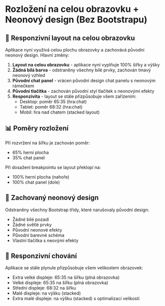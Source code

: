 # Rozložení na celou obrazovku + Neonový design (Bez Bootstrapu)

## 📱 Responzivní layout na celou obrazovku

Aplikace nyní využívá celou plochu obrazovky a zachovává původní neonový design. Hlavní změny:

1. **Layout na celou obrazovku** - aplikace nyní vyplňuje 100% šířky a výšky
2. **Žádná bílá barva** - odstraněny všechny bílé prvky, zachován tmavý neonový vzhled
3. **Původní chat panel** - vrácen původní design chat panelu s neonovým rámečkem
4. **Původní tlačítka** - zachován původní styl tlačítek s neonovými efekty
5. **Responzivita** - layout se stále přizpůsobuje všem zařízením:
   - Desktop: poměr 65:35 (hra:chat)
   - Tablet: poměr 68:32 (hra:chat)
   - Mobil: hra nad chatem (stacked layout)

## 📊 Poměry rozložení

Při rozvržení na šířku je zachován poměr:
- 65% herní plocha
- 35% chat panel

Při dosažení breakpointu se layout překlopí na:
- 100% herní plocha (nahoře)
- 100% chat panel (dole)

## 🎨 Zachovaný neonový design

Odstraněny všechny Bootstrap třídy, které narušovaly původní design:
- Žádné bílé pozadí
- Žádné světlé prvky
- Původní neonové efekty
- Původní barevné schéma
- Vlastní tlačítka s neovými efekty

## 📱 Responzivní chování

Aplikace se stále plynule přizpůsobuje všem velikostem obrazovek:
- Extra velké displeje: 65:35 na šířku (plná obrazovka)
- Velké displeje: 65:35 na šířku (plná obrazovka)
- Střední displeje: 68:32 na šířku
- Malé displeje: na výšku (stacked)
- Extra malé displeje: na výšku (stacked) s optimalizací velikostí

